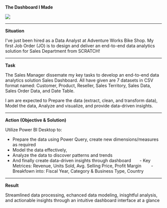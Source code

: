 **The Dashboard I Made**

<img src="https://i.imghippo.com/files/nrIxB1722678212.png">

------

**Situation**

I've just been hired as a Data Analyst at Adventure Works Bike Shop. My first Job Order (JO) is to design and deliver an end-to-end data analytics solution for Sales Department from SCRATCH!



-----

**Task**

The Sales Manager dissemate my key tasks to develop an end-to-end data analytics solution Sales Dashboard. All have given are 7 datasets in CSV format named: Customer, Product, Reseller, Sales Territory, Sales Data, Sales Order Data, and Date Table.

I am are expected to Prepare the data (extract, clean, and transform data), Model the data, Analyze and visualize, and provide data-driven insights.


-----
**Action (Objective & Solution)**

Utilize Power BI Desktop to:
- Prepare the data using Power Query, create new dimensions/measures as required
- Model the data effectively, 
- Analyze the data to discover patterns and trends
- And finally create data-driven insights through dashboard
      - Key Metrices: Revenue, Units Sold, Avg. Selling Price, Profit Margin
       - Breakfown into: Fiscal Year, Category & Business Type, Country

------

**Result**

Streamlined data processing, echanced data modeling, inisghtful analysis, and actionable insights through an intuitive dashboard interface at a glance
